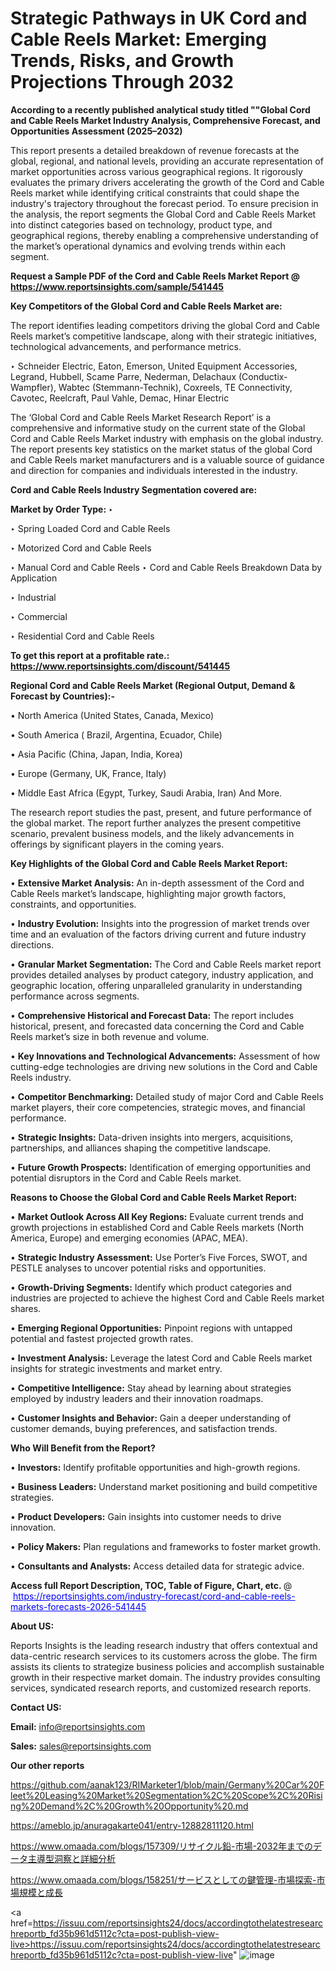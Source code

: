 # Strategic Pathways in UK Cord and Cable Reels Market: Emerging Trends, Risks, and Growth Projections Through 2032

<strong>According to a recently published analytical study titled ""Global Cord and Cable Reels Market Industry Analysis, Comprehensive Forecast, and Opportunities Assessment (2025–2032)</strong>

This report presents a detailed breakdown of revenue forecasts at the global, regional, and national levels, providing an accurate representation of market opportunities across various geographical regions. It rigorously evaluates the primary drivers accelerating the growth of the Cord and Cable Reels market while identifying critical constraints that could shape the industry's trajectory throughout the forecast period. To ensure precision in the analysis, the report segments the Global Cord and Cable Reels Market into distinct categories based on technology, product type, and geographical regions, thereby enabling a comprehensive understanding of the market’s operational dynamics and evolving trends within each segment.

<strong>Request a Sample PDF of the Cord and Cable Reels Market Report </strong><strong>@<a href=https://www.reportsinsights.com/sample/541445 style=color:#0000ff;> https://www.reportsinsights.com/sample/541445</a></strong></font>

<strong>Key Competitors of the Global Cord and Cable Reels Market are:</strong>

The report identifies leading competitors driving the global Cord and Cable Reels market’s competitive landscape, along with their strategic initiatives, technological advancements, and performance metrics.

‣ Schneider Electric, Eaton, Emerson, United Equipment Accessories, Legrand, Hubbell, Scame Parre, Nederman, Delachaux (Conductix-Wampfler), Wabtec (Stemmann-Technik), Coxreels, TE Connectivity, Cavotec, Reelcraft, Paul Vahle, Demac, Hinar Electric

The ‘Global Cord and Cable Reels Market Research Report’ is a comprehensive and informative study on the current state of the Global Cord and Cable Reels Market industry with emphasis on the global industry. The report presents key statistics on the market status of the global Cord and Cable Reels market manufacturers and is a valuable source of guidance and direction for companies and individuals interested in the industry.

<strong>Cord and Cable Reels Industry Segmentation covered are:</strong>

<strong>Market by Order Type: </strong>
‣ 

‣ Spring Loaded Cord and Cable Reels

‣ Motorized Cord and Cable Reels

‣ Manual Cord and Cable Reels
‣ Cord and Cable Reels Breakdown Data by Application

‣ Industrial

‣ Commercial

‣ Residential
Cord and Cable Reels

<strong>To get this report at a profitable rate.: <a href=https://www.reportsinsights.com/discount/541445 style=color:#0000ff;>https://www.reportsinsights.com/discount/541445</a></strong></font>

<strong>Regional Cord and Cable Reels Market (Regional Output, Demand &amp; Forecast by Countries):-</strong>

• North America (United States, Canada, Mexico)

• South America ( Brazil, Argentina, Ecuador, Chile)

• Asia Pacific (China, Japan, India, Korea)

• Europe (Germany, UK, France, Italy)

• Middle East Africa (Egypt, Turkey, Saudi Arabia, Iran) And More.

The research report studies the past, present, and future performance of the global market. The report further analyzes the present competitive scenario, prevalent business models, and the likely advancements in offerings by significant players in the coming years.

<strong>Key Highlights of the Global Cord and Cable Reels Market Report:</strong>

• <strong>Extensive Market Analysis:</strong> An in-depth assessment of the Cord and Cable Reels market’s landscape, highlighting major growth factors, constraints, and opportunities.

• <strong>Industry Evolution:</strong> Insights into the progression of market trends over time and an evaluation of the factors driving current and future industry directions.

• <strong>Granular Market Segmentation:</strong> The Cord and Cable Reels market report provides detailed analyses by product category, industry application, and geographic location, offering unparalleled granularity in understanding performance across segments.

• <strong>Comprehensive Historical and Forecast Data:</strong> The report includes historical, present, and forecasted data concerning the Cord and Cable Reels market’s size in both revenue and volume.

• <strong>Key Innovations and Technological Advancements:</strong> Assessment of how cutting-edge technologies are driving new solutions in the Cord and Cable Reels industry.

• <strong>Competitor Benchmarking:</strong> Detailed study of major Cord and Cable Reels market players, their core competencies, strategic moves, and financial performance.

• <strong>Strategic Insights:</strong> Data-driven insights into mergers, acquisitions, partnerships, and alliances shaping the competitive landscape.

• <strong>Future Growth Prospects:</strong> Identification of emerging opportunities and potential disruptors in the Cord and Cable Reels market.

<strong>Reasons to Choose the Global Cord and Cable Reels Market Report:</strong>

• <strong>Market Outlook Across All Key Regions:</strong> Evaluate current trends and growth projections in established Cord and Cable Reels markets (North America, Europe) and emerging economies (APAC, MEA).

• <strong>Strategic Industry Assessment:</strong> Use Porter’s Five Forces, SWOT, and PESTLE analyses to uncover potential risks and opportunities.

• <strong>Growth-Driving Segments:</strong> Identify which product categories and industries are projected to achieve the highest Cord and Cable Reels market shares.

• <strong>Emerging Regional Opportunities:</strong> Pinpoint regions with untapped potential and fastest projected growth rates.

• <strong>Investment Analysis:</strong> Leverage the latest Cord and Cable Reels market insights for strategic investments and market entry.

• <strong>Competitive Intelligence:</strong> Stay ahead by learning about strategies employed by industry leaders and their innovation roadmaps.

• <strong>Customer Insights and Behavior:</strong> Gain a deeper understanding of customer demands, buying preferences, and satisfaction trends.

<strong>Who Will Benefit from the Report?</strong>

• <strong>Investors:</strong> Identify profitable opportunities and high-growth regions.

• <strong>Business Leaders:</strong> Understand market positioning and build competitive strategies.

• <strong>Product Developers:</strong> Gain insights into customer needs to drive innovation.

• <strong>Policy Makers:</strong> Plan regulations and frameworks to foster market growth.

• <strong>Consultants and Analysts:</strong> Access detailed data for strategic advice.
</ul>
<strong>Access full Report Description, TOC, Table of Figure, Chart, etc. </strong>@  <a href=https://reportsinsights.com/industry-forecast/cord-and-cable-reels-markets-forecasts-2026-541445 style=color:#0000ff;>https://reportsinsights.com/industry-forecast/cord-and-cable-reels-markets-forecasts-2026-541445</a></font>

<strong><strong>About US</strong>:</strong>

Reports Insights is the leading research industry that offers contextual and data-centric research services to its customers across the globe. The firm assists its clients to strategize business policies and accomplish sustainable growth in their respective market domain. The industry provides consulting services, syndicated research reports, and customized research reports.

<strong>Contact US:</strong>

<p class=""""><b>Email:</b> <a href=mailto:info@reportsinsights.com>info@reportsinsights.com</a></p>
<p class=""""><b>Sales:</b> <a href=mailto:sales@reportsinsights.com>sales@reportsinsights.com</a></p>

<strong>Our other reports</strong>

<a href=https://github.com/aanak123/RIMarketer1/blob/main/Germany%20Car%20Fleet%20Leasing%20Market%20Segmentation%2C%20Scope%2C%20Rising%20Demand%2C%20Growth%20Opportunity%20.md>https://github.com/aanak123/RIMarketer1/blob/main/Germany%20Car%20Fleet%20Leasing%20Market%20Segmentation%2C%20Scope%2C%20Rising%20Demand%2C%20Growth%20Opportunity%20.md</a>

<a href=https://ameblo.jp/anuragakarte041/entry-12882811120.html>https://ameblo.jp/anuragakarte041/entry-12882811120.html</a>

<a href=https://www.omaada.com/blogs/157309/リサイクル鉛-市場-2032年までのデータ主導型洞察と詳細分析>https://www.omaada.com/blogs/157309/リサイクル鉛-市場-2032年までのデータ主導型洞察と詳細分析</a>

<a href=https://www.omaada.com/blogs/158251/サービスとしての鍵管理-市場探索-市場規模と成長>https://www.omaada.com/blogs/158251/サービスとしての鍵管理-市場探索-市場規模と成長</a>

<a href=https://issuu.com/reportsinsights24/docs/accordingtothelatestresearchreportb_fd35b961d5112c?cta=post-publish-view-live>https://issuu.com/reportsinsights24/docs/accordingtothelatestresearchreportb_fd35b961d5112c?cta=post-publish-view-live</a>"
![image](https://github.com/user-attachments/assets/0b9b0c2e-7c9e-4a21-b1cc-3e5b5847234f)
